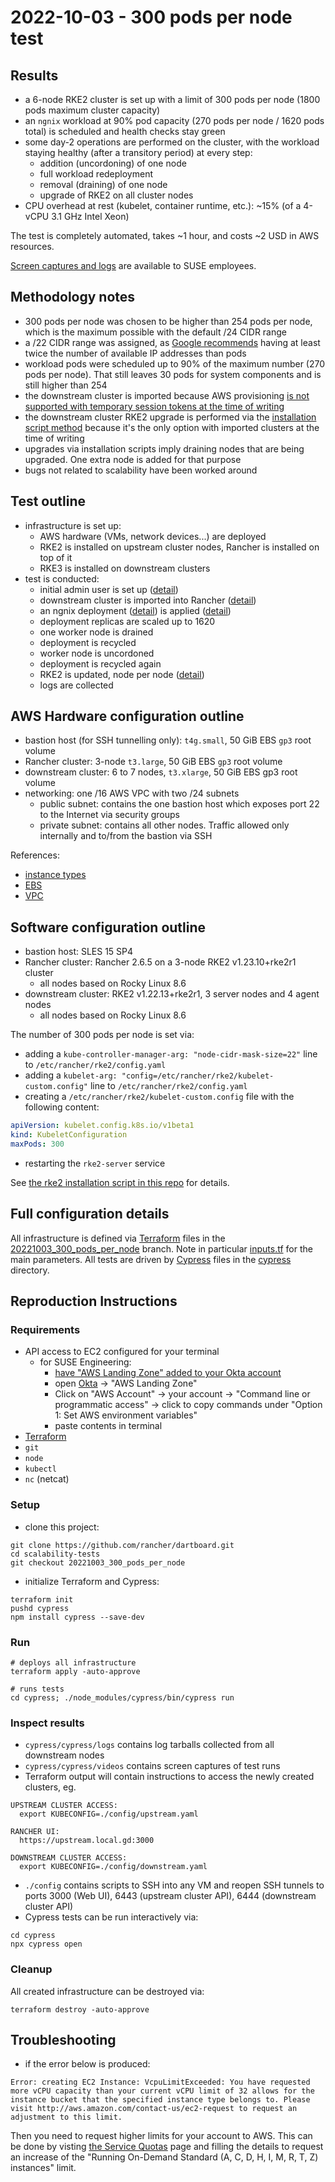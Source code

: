 # 2022-10-03 - 300 pods per node test

## Results

- a 6-node RKE2 cluster is set up with a limit of 300 pods per node (1800 pods maximum cluster capacity)
- an `ngnix` workload at 90% pod capacity (270 pods per node / 1620 pods total) is scheduled and health checks stay green
- some day-2 operations are performed on the cluster, with the workload staying healthy (after a transitory period) at every step:
  - addition (uncordoning) of one node
  - full workload redeployment
  - removal (draining) of one node
  - upgrade of RKE2 on all cluster nodes
- CPU overhead at rest (kubelet, container runtime, etc.): ~15% (of a 4-vCPU 3.1 GHz Intel Xeon)

The test is completely automated, takes ~1 hour, and costs ~2 USD in AWS resources.

[Screen captures and logs](https://mysuse-my.sharepoint.com/:f:/g/personal/moio_suse_com/Esqw92qeMS5AkAwn6PaV-O0B8tADbJ9rK9zRjqL-yKIGMQ?e=OUbMaz) are available to SUSE employees.

## Methodology notes

- 300 pods per node was chosen to be higher than 254 pods per node, which is the maximum possible with the default /24 CIDR range
- a /22 CIDR range was assigned, as [Google recommends](https://cloud.google.com/kubernetes-engine/docs/how-to/flexible-pod-cidr#cidr_ranges_for_clusters) having at least twice the number of available IP addresses than pods
- workload pods were scheduled up to 90% of the maximum number (270 pods per node). That still leaves 30 pods for system components and is still higher than 254
- the downstream cluster is imported because AWS provisioning [is not supported with temporary session tokens at the time of writing](https://github.com/rancher/rancher/issues/15962)
- the downstream cluster RKE2 upgrade is performed via the [installation script method](https://github.com/rancher/rke2/blob/v1.25.2%2Brke2r1/docs/upgrade/basic_upgrade.md#upgrade-rke2-using-the-installation-script) because it's the only option with imported clusters at the time of writing
- upgrades via installation scripts imply draining nodes that are being upgraded. One extra node is added for that purpose
- bugs not related to scalability have been worked around

## Test outline
 - infrastructure is set up:
   - AWS hardware (VMs, network devices...) are deployed
   - RKE2 is installed on upstream cluster nodes, Rancher is installed on top of it
   - RKE3 is installed on downstream clusters
 - test is conducted:
   - initial admin user is set up ([detail](../cypress/cypress/e2e/users.cy.js))
   - downstream cluster is imported into Rancher ([detail](../cypress/cypress/e2e/imported-clusters.cy.js))
   - an ngnix deployment ([detail](../cypress/cypress/e2e/deployment.yaml)) is applied ([detail](../cypress/cypress/e2e/workloads.cy.js))
   - deployment replicas are scaled up to 1620
   - one worker node is drained
   - deployment is recycled
   - worker node is uncordoned
   - deployment is recycled again
   - RKE2 is updated, node per node ([detail](../cypress/cypress/e2e/rke2-update.cy.js))
   - logs are collected

## AWS Hardware configuration outline

- bastion host (for SSH tunnelling only): `t4g.small`, 50 GiB EBS `gp3` root volume
- Rancher cluster: 3-node `t3.large`, 50 GiB EBS `gp3` root volume
- downstream cluster: 6 to 7 nodes, `t3.xlarge`, 50 GiB EBS gp3 root volume
- networking: one /16 AWS VPC with two /24 subnets
  - public subnet: contains the one bastion host which exposes port 22 to the Internet via security groups
  - private subnet: contains all other nodes. Traffic allowed only internally and to/from the bastion via SSH

References:
  - [instance types](https://aws.amazon.com/ec2/instance-types/)
  - [EBS](https://aws.amazon.com/ebs/)
  - [VPC](https://aws.amazon.com/vpc/) 

## Software configuration outline

- bastion host: SLES 15 SP4
- Rancher cluster: Rancher 2.6.5 on a 3-node RKE2 v1.23.10+rke2r1 cluster
  - all nodes based on Rocky Linux 8.6
- downstream cluster: RKE2 v1.22.13+rke2r1, 3 server nodes and 4 agent nodes
  - all nodes based on Rocky Linux 8.6

The number of 300 pods per node is set via:
- adding a `kube-controller-manager-arg: "node-cidr-mask-size=22"` line to `/etc/rancher/rke2/config.yaml`
- adding a `kubelet-arg: "config=/etc/rancher/rke2/kubelet-custom.config"` line to `/etc/rancher/rke2/config.yaml`
- creating a `/etc/rancher/rke2/kubelet-custom.config` file with the following content:
```yaml
apiVersion: kubelet.config.k8s.io/v1beta1
kind: KubeletConfiguration
maxPods: 300
```
- restarting the `rke2-server` service

See [the rke2 installation script in this repo](../rke2/install_rke2.sh) for details.

## Full configuration details

All infrastructure is defined via [Terraform](https://www.terraform.io/) files in the [20221003_300_pods_per_node](https://github.com/rancher/dartboard/tree/20221003_300_pods_per_node) branch. Note in particular [inputs.tf](../inputs.tf) for the main parameters.
All tests are driven by [Cypress](https://www.cypress.io/) files in the [cypress](https://github.com/rancher/dartboard/tree/20221003_300_pods_per_node/cypress) directory.

## Reproduction Instructions
 
### Requirements

- API access to EC2 configured for your terminal
    - for SUSE Engineering:
        - [have "AWS Landing Zone" added to your Okta account](https://confluence.suse.com/display/CCOE/Requesting+AWS+Access)
        - open [Okta](https://suse.okta.com/) -> "AWS Landing Zone"
        - Click on "AWS Account" -> your account -> "Command line or programmatic access" -> click to copy commands under "Option 1: Set AWS environment variables"
        - paste contents in terminal
- [Terraform](https://www.terraform.io/downloads)
- `git`
- `node`
- `kubectl`
- `nc` (netcat)

### Setup

- clone this project:
```shell
git clone https://github.com/rancher/dartboard.git
cd scalability-tests
git checkout 20221003_300_pods_per_node
```
- initialize Terraform and Cypress:
```shell
terraform init
pushd cypress
npm install cypress --save-dev
```

### Run

```shell
# deploys all infrastructure
terraform apply -auto-approve

# runs tests
cd cypress; ./node_modules/cypress/bin/cypress run
```

### Inspect results

- `cypress/cypress/logs` contains log tarballs collected from all downstream nodes
- `cypress/cypress/videos` contains screen captures of test runs
- Terraform output will contain instructions to access the newly created clusters, eg.
```
UPSTREAM CLUSTER ACCESS:
  export KUBECONFIG=./config/upstream.yaml

RANCHER UI:
  https://upstream.local.gd:3000

DOWNSTREAM CLUSTER ACCESS:
  export KUBECONFIG=./config/downstream.yaml
```
- `./config` contains scripts to SSH into any VM and reopen SSH tunnels to ports 3000 (Web UI), 6443 (upstream cluster API), 6444 (downstream cluster API)
- Cypress tests can be run interactively via:

```shell
cd cypress
npx cypress open
```

### Cleanup

All created infrastructure can be destroyed via:
```shell
terraform destroy -auto-approve
```

## Troubleshooting

- if the error below is produced:
```
Error: creating EC2 Instance: VcpuLimitExceeded: You have requested more vCPU capacity than your current vCPU limit of 32 allows for the instance bucket that the specified instance type belongs to. Please visit http://aws.amazon.com/contact-us/ec2-request to request an adjustment to this limit.
```

Then you need to request higher limits for your account to AWS. This can be done by visting [the Service Quotas](https://console.aws.amazon.com/servicequotas/home) page and filling the details to request an increase of the "Running On-Demand Standard (A, C, D, H, I, M, R, T, Z) instances" limit.
